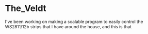# The_Veldt
I've been working on making a scalable program to easily control the WS2811/12b strips that I have around the house, and this is that
